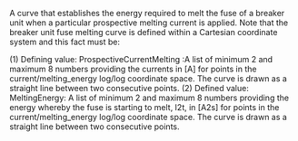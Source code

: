 A curve that establishes the energy required to melt the fuse of a breaker unit when a particular prospective melting current is applied.  Note that the breaker unit fuse melting curve is defined within a Cartesian coordinate system and this fact must be:

(1) Defining value: ProspectiveCurrentMelting :A list of minimum 2 and maximum 8 numbers providing the currents in [A] for points in the
current/melting_energy log/log coordinate space. The curve is drawn as a straight line between two consecutive points.
(2) Defined value: MeltingEnergy: A list of minimum 2 and maximum 8 numbers providing the energy whereby the fuse is starting to melt, I2t, in [A2s] for points in the current/melting_energy log/log coordinate space. The curve is drawn as a straight line between two consecutive points.
